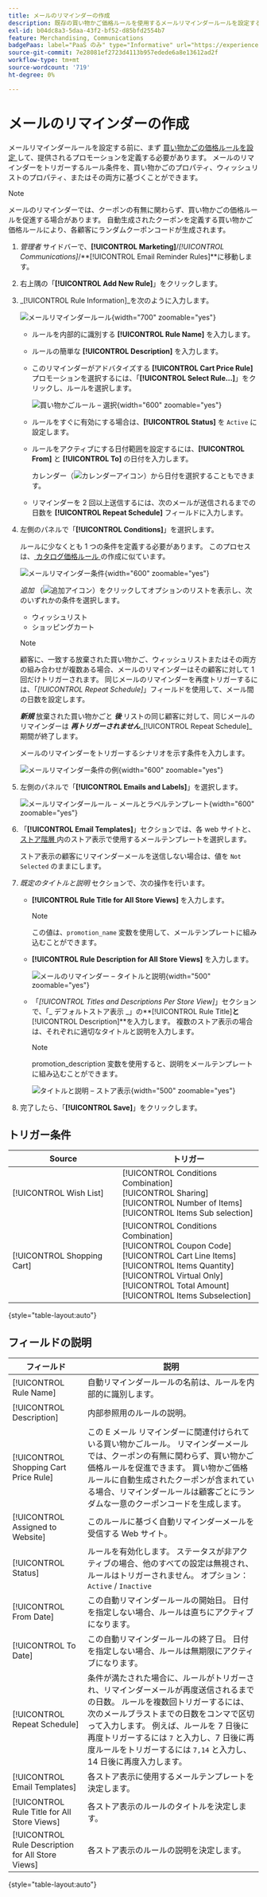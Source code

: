 ```yaml
---
title: メールのリマインダーの作成
description: 既存の買い物かご価格ルールを使用するメールリマインダールールを設定する方法について説明します。
exl-id: b04dc8a3-5daa-43f2-bf52-d85bfd2554b7
feature: Merchandising, Communications
badgePaas: label="PaaS のみ" type="Informative" url="https://experienceleague.adobe.com/en/docs/commerce/user-guides/product-solutions" tooltip="Adobe Commerce on Cloud プロジェクト（Adobeが管理する PaaS インフラストラクチャ）およびオンプレミスプロジェクトにのみ適用されます。"
source-git-commit: 7e28081ef2723d4113b957edede6a8e13612ad2f
workflow-type: tm+mt
source-wordcount: '719'
ht-degree: 0%

---
```


# メールのリマインダーの作成

メールリマインダールールを設定する前に、まず [ 買い物かごの価格ルールを設定 ](price-rules-cart-create.md) して、提供されるプロモーションを定義する必要があります。 メールのリマインダーをトリガーするルール条件を、買い物かごのプロパティ、ウィッシュリストのプロパティ、またはその両方に基づくことができます。

>[!NOTE]
>
>メールのリマインダーでは、クーポンの有無に関わらず、買い物かごの価格ルールを促進する場合があります。 自動生成されたクーポンを定義する買い物かご価格ルールにより、各顧客にランダムクーポンコードが生成されます。

1. _管理者_ サイドバーで、**[!UICONTROL Marketing]**/_[!UICONTROL Communications]_/**[!UICONTROL Email Reminder Rules]**に移動します。

1. 右上隅の「**[!UICONTROL Add New Rule]**」をクリックします。

1. _[!UICONTROL Rule Information]_を次のように入力します。

   ![ メールリマインダールール ](./assets/email-reminder-new.png){width="700" zoomable="yes"}

   - ルールを内部的に識別する **[!UICONTROL Rule Name]** を入力します。

   - ルールの簡単な **[!UICONTROL Description]** を入力します。

   - このリマインダーがアドバタイズする **[!UICONTROL Cart Price Rule]** プロモーションを選択するには、「**[!UICONTROL Select Rule…]**」をクリックし、ルールを選択します。

     ![ 買い物かごルール – 選択 ](./assets/email-reminder-select-rule.png){width="600" zoomable="yes"}

   - ルールをすぐに有効にする場合は、**[!UICONTROL Status]** を `Active` に設定します。

   - ルールをアクティブにする日付範囲を設定するには、**[!UICONTROL From]** と **[!UICONTROL To]** の日付を入力します。

     カレンダー（![ カレンダーアイコン ](../assets/icon-calendar.png)）から日付を選択することもできます。

   - リマインダーを 2 回以上送信するには、次のメールが送信されるまでの日数を **[!UICONTROL Repeat Schedule]** フィールドに入力します。

1. 左側のパネルで「**[!UICONTROL Conditions]**」を選択します。

   ルールに少なくとも 1 つの条件を定義する必要があります。 このプロセスは、[ カタログ価格ルール ](price-rules-catalog.md) の作成に似ています。

   ![ メールリマインダー条件 ](./assets/email-reminder-conditions.png){width="600" zoomable="yes"}

   _追加_ （![ 追加アイコン ](../assets/icon-add-green-circle.png)）をクリックしてオプションのリストを表示し、次のいずれかの条件を選択します。

   - ウィッシュリスト
   - ショッピングカート

   >[!NOTE]
   >
   >顧客に、一致する放棄された買い物かご、ウィッシュリストまたはその両方の組み合わせが複数ある場合、メールのリマインダーはその顧客に対して 1 回だけトリガーされます。 同じメールのリマインダーを再度トリガーするには、「_[!UICONTROL Repeat Schedule]_」フィールドを使用して、メール間の日数を設定します。<br/>
   >
   >**_新規_** 放棄された買い物かごと **_後_** リストの同じ顧客に対して、同じメールのリマインダーは **_再トリガーされません_**_[!UICONTROL Repeat Schedule]_期間が終了します。

   メールのリマインダーをトリガーするシナリオを示す条件を入力します。

   ![ メールリマインダー条件の例 ](./assets/email-reminder-condition-example.png){width="600" zoomable="yes"}

1. 左側のパネルで「**[!UICONTROL Emails and Labels]**」を選択します。

   ![ メールリマインダールール – メールとラベルテンプレート ](./assets/email-reminder-rule-emails-labels-email-templates.png){width="600" zoomable="yes"}

1. 「**[!UICONTROL Email Templates]**」セクションでは、各 web サイトと、[ ストア階層 ](../getting-started/websites-stores-views.md) 内のストア表示で使用するメールテンプレートを選択します。

   ストア表示の顧客にリマインダーメールを送信しない場合は、値を `Not Selected` のままにします。

1. _既定のタイトルと説明_ セクションで、次の操作を行います。

   - **[!UICONTROL Rule Title for All Store Views]** を入力します。

     >[!NOTE]
     >
     >この値は、`promotion_name` 変数を使用して、メールテンプレートに組み込むことができます。

   - **[!UICONTROL Rule Description for All Store Views]** を入力します。

     ![ メールのリマインダー – タイトルと説明 ](./assets/email-reminders-emails-and-labels-default-titles-description.png){width="500" zoomable="yes"}

   - 「_[!UICONTROL Titles and Descriptions Per Store View]_」セクションで、「_ デフォルトストア表示 _」の&#x200B;**[!UICONTROL Rule Title]**と&#x200B;**[!UICONTROL Description]**を入力します。 複数のストア表示の場合は、それぞれに適切なタイトルと説明を入力します。

     >[!NOTE]
     >
     >promotion_description 変数を使用すると、説明をメールテンプレートに組み込むことができます。

     ![ タイトルと説明 – ストア表示 ](./assets/email-reminder-rules-title-descriptions-per-store-view.png){width="500" zoomable="yes"}

1. 完了したら、「**[!UICONTROL Save]**」をクリックします。

## トリガー条件

| Source | トリガー |
|--- |--- |
| [!UICONTROL Wish List] | [!UICONTROL Conditions Combination]<br/>[!UICONTROL Sharing]<br/>[!UICONTROL Number of Items]<br/>[!UICONTROL Items Sub selection] |
| [!UICONTROL Shopping Cart] | [!UICONTROL Conditions Combination]<br/>[!UICONTROL Coupon Code]<br/>[!UICONTROL Cart Line Items]<br/>[!UICONTROL Items Quantity]<br/>[!UICONTROL Virtual Only]<br/>[!UICONTROL Total Amount]<br/>[!UICONTROL Items Subselection] |

{style="table-layout:auto"}

## フィールドの説明

| フィールド | 説明 |
|--- |--- |
| [!UICONTROL Rule Name] | 自動リマインダールールの名前は、ルールを内部的に識別します。 |
| [!UICONTROL Description] | 内部参照用のルールの説明。 |
| [!UICONTROL Shopping Cart Price Rule] | この E メール リマインダーに関連付けられている買い物かごルール。 リマインダーメールでは、クーポンの有無に関わらず、買い物かご価格ルールを促進できます。 買い物かご価格ルールに自動生成されたクーポンが含まれている場合、リマインダールールは顧客ごとにランダムな一意のクーポンコードを生成します。 |
| [!UICONTROL Assigned to Website] | このルールに基づく自動リマインダーメールを受信する Web サイト。 |
| [!UICONTROL Status] | ルールを有効化します。 ステータスが非アクティブの場合、他のすべての設定は無視され、ルールはトリガーされません。 オプション：`Active` / `Inactive` |
| [!UICONTROL From Date] | この自動リマインダールールの開始日。 日付を指定しない場合、ルールは直ちにアクティブになります。 |
| [!UICONTROL To Date] | この自動リマインダールールの終了日。 日付を指定しない場合、ルールは無期限にアクティブになります。 |
| [!UICONTROL Repeat Schedule] | 条件が満たされた場合に、ルールがトリガーされ、リマインダーメールが再度送信されるまでの日数。 ルールを複数回トリガーするには、次のメールブラストまでの日数をコンマで区切って入力します。 例えば、ルールを 7 日後に再度トリガーするには `7` と入力し、7 日後に再度ルールをトリガーするには `7,14` と入力し、14 日後に再度入力します。 |
| [!UICONTROL Email Templates] | 各ストア表示に使用するメールテンプレートを決定します。 |
| [!UICONTROL Rule Title for All Store Views] | 各ストア表示のルールのタイトルを決定します。 |
| [!UICONTROL Rule Description for All Store Views] | 各ストア表示のルールの説明を決定します。 |

{style="table-layout:auto"}
